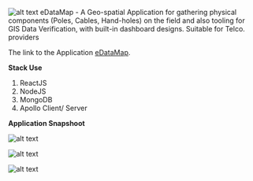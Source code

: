  ![alt text](https://github.com/production-app/edatamap/blob/master/public/dist/img/edatamap_logo.png)  eDataMap - A Geo-spatial Application for gathering physical components (Poles, Cables, Hand-holes) on the field and also tooling for GIS Data Verification, with built-in dashboard designs. Suitable for Telco. providers

The link to the Application [eDataMap](https://edatamap.herokuapp.com/login).

**Stack Use**
1. ReactJS
2. NodeJS
3. MongoDB
4. Apollo Client/ Server

**Application Snapshoot**

![alt text](https://github.com/production-app/edatamap/blob/master/image1.png)

![alt text](https://ibb.co/nr5k0vb)

![alt text](https://ibb.co/Jrm3V6S)
